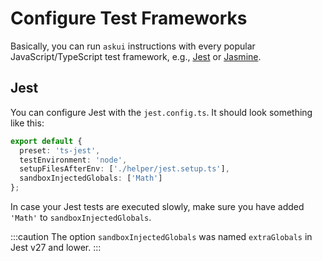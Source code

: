 # Configure Test Frameworks

Basically, you can run `askui` instructions with every popular JavaScript/TypeScript test framework, e.g., [Jest](https://jestjs.io/) or [Jasmine](https://jasmine.github.io/).

## Jest

You can configure Jest with the `jest.config.ts`. It should look something like this: 

```typescript
export default {
  preset: 'ts-jest',
  testEnvironment: 'node',
  setupFilesAfterEnv: ['./helper/jest.setup.ts'],
  sandboxInjectedGlobals: ['Math']
};
```

In case your Jest tests are executed slowly, make sure you have added `'Math'` to `sandboxInjectedGlobals`.

:::caution
The option `sandboxInjectedGlobals` was named `extraGlobals` in Jest v27 and lower.
:::

